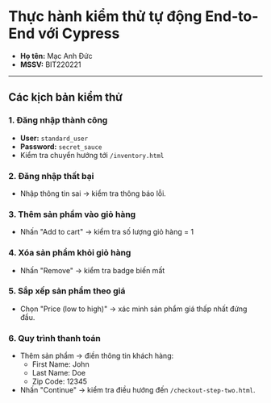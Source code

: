 # Thực hành kiểm thử tự động End-to-End với Cypress

- **Họ tên:** Mạc Anh Đức 
- **MSSV:** BIT220221


---

##  Các kịch bản kiểm thử

### 1. Đăng nhập thành công
- **User:** `standard_user`
- **Password:** `secret_sauce`
-  Kiểm tra chuyển hướng tới `/inventory.html`



### 2. Đăng nhập thất bại
- Nhập thông tin sai → kiểm tra thông báo lỗi.



### 3. Thêm sản phẩm vào giỏ hàng
- Nhấn "Add to cart" → kiểm tra số lượng giỏ hàng = 1




### 4. Xóa sản phẩm khỏi giỏ hàng
- Nhấn "Remove" → kiểm tra badge biến mất


### 5. Sắp xếp sản phẩm theo giá
- Chọn "Price (low to high)" → xác minh sản phẩm giá thấp nhất đứng đầu.



### 6. Quy trình thanh toán
- Thêm sản phẩm → điền thông tin khách hàng:
  - First Name: John
  - Last Name: Doe
  - Zip Code: 12345
- Nhấn "Continue" → kiểm tra điều hướng đến `/checkout-step-two.html`.


